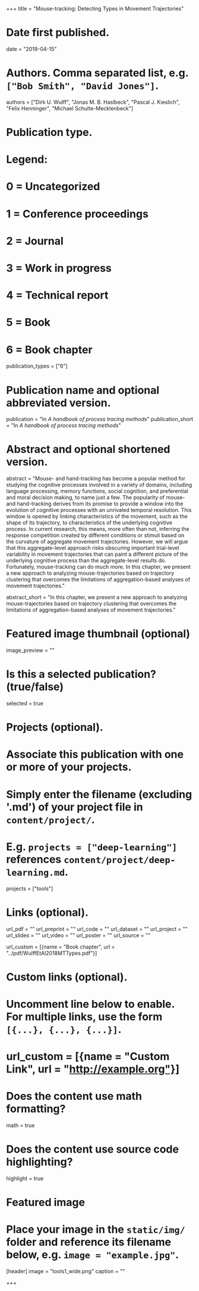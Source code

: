 +++
title = "Mouse-tracking: Detecting Types in Movement Trajectories"

# Date first published.
date = "2019-04-15"

# Authors. Comma separated list, e.g. `["Bob Smith", "David Jones"]`.
authors = ["Dirk U. Wulff", "Jonas M. B. Haslbeck", "Pascal J. Kieslich", "Felix Henninger", "Michael Schulte-Mecklenbeck"]

# Publication type.
# Legend:
# 0 = Uncategorized
# 1 = Conference proceedings
# 2 = Journal
# 3 = Work in progress
# 4 = Technical report
# 5 = Book
# 6 = Book chapter
publication_types = ["6"]

# Publication name and optional abbreviated version.
publication = "In *A handbook of process tracing methods*"
publication_short = "In *A handbook of process tracing methods*"

# Abstract and optional shortened version.
abstract = "Mouse- and hand-tracking has become a popular method for studying the cognitive processes involved in a variety of domains, including language processing, memory functions, social cognition, and preferential and moral decision making, to name just a few. The popularity of mouse- and hand-tracking derives from its promise to provide a window into the evolution of cognitive processes with an unrivaled temporal resolution. This window is opened by linking characteristics of the movement, such as the shape of its trajectory, to characteristics of the underlying cognitive process. In current research, this means, more often than not, inferring the response competition created by different conditions or stimuli based on the curvature of aggregate movement trajectories. However, we will argue that this aggregate-level approach risks obscuring important trial-level variability in movement trajectories that can paint a different picture of the underlying cognitive process than the aggregate-level results do. Fortunately, mouse-tracking can do much more. In this chapter, we present a new approach to analyzing mouse-trajectories based on trajectory clustering that overcomes the limitations of aggregation-based analyses of movement trajectories."

abstract_short = "In this chapter, we present a new approach to analyzing mouse-trajectories based on trajectory clustering that overcomes the limitations of aggregation-based analyses of movement trajectories."


# Featured image thumbnail (optional)
image_preview = ""

# Is this a selected publication? (true/false)
selected = true

# Projects (optional).
#   Associate this publication with one or more of your projects.
#   Simply enter the filename (excluding '.md') of your project file in `content/project/`.
#   E.g. `projects = ["deep-learning"]` references `content/project/deep-learning.md`.
projects = ["tools"]

# Links (optional).
url_pdf = ""
url_preprint = ""
url_code = ""
url_dataset = ""
url_project = ""
url_slides = ""
url_video = ""
url_poster = ""
url_source = ""

url_custom = [{name = "Book chapter", url = "../pdf/WulffEtAl2018MTTypes.pdf"}]

# Custom links (optional).
#   Uncomment line below to enable. For multiple links, use the form `[{...}, {...}, {...}]`.
# url_custom = [{name = "Custom Link", url = "http://example.org"}]

# Does the content use math formatting?
math = true

# Does the content use source code highlighting?
highlight = true

# Featured image
# Place your image in the `static/img/` folder and reference its filename below, e.g. `image = "example.jpg"`.
[header]
image = "tools1_wide.png"
caption = ""

+++
